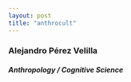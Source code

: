```yaml
---
layout: post
title: "anthrocult"  
---
```


### Alejandro Pérez Velilla
##### Anthropology / Cognitive Science
